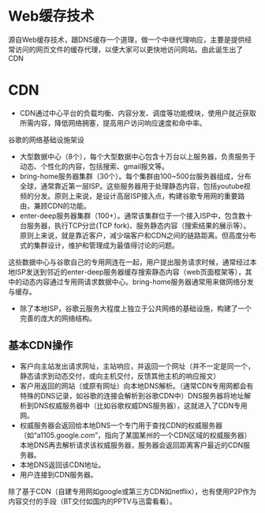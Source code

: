 # Web缓存技术
源自Web缓存技术，跟DNS缓存一个道理，做一个中继代理响应，主要是提供经常访问的网页文件的缓存代理，以便大家可以更快地访问网站。由此诞生出了 CDN

# CDN
- CDN通过中心平台的负载均衡、内容分发、调度等功能模块，使用户就近获取所需内容，降低网络拥塞，提高用户访问响应速度和命中率。

谷歌的网络基础设施架设
  - 大型数据中心（8个），每个大型数据中心包含十万台以上服务器，负责服务于动态、个性化的内容，包括搜索、gmail报文等。
  - bring-home服务器集群（30个）。每个集群由100~500台服务器组成，分布全球，通常靠近第一层ISP。这些服务器用于处理静态内容，包括youtube视频的分发。原则上来说，是设计高层ISP接入点，构建谷歌专用网的重要路由，兼顾CDN的功能。
  - enter-deep服务器集群（100+）。通常该集群位于一个接入ISP中，包含数十台服务器，执行TCP分岔(TCP fork)、服务静态内容（搜索结果的展示等）。原则上来说，就是靠近客户，减少端客户和CDN之间的链路距离。但高度分布式的集群设计，维护和管理成为最值得讨论的问题。

这些数据中心与谷歌自己的专用网连在一起，用户提出服务请求时候，通常经过本地ISP发送到邻近的enter-deep服务器缓存搜索静态内容（web页面框架等），其中的动态内容通过专用网请求数据中心。bring-home服务器通常用来做网络分发与缓存。
  - 除了本地ISP，谷歌云服务大程度上独立于公共网络的基础设施，构建了一个完善的庞大的网络结构。

## 基本CDN操作
  - 客户向主站发出请求网址，主站响应，并返回一个网址（并不一定是同一个，静态请求到动态交付，或向主机交付，反馈其他主机的响应报文）
  - 客户用返回的网站（或原有网址）向本地DNS解析。（通常CDN专用网都会有特殊的DNS记录，如谷歌的连接会解析到谷歌CDN中）DNS服务器将地址解析到DNS权威服务器中（比如谷歌权威DNS服务器），这就进入了CDN专用网。
  - 权威服务器会返回给本地DNS一个专门用于查找CDN的权威服务器（如“a1105.google.com”，指向了某国某州的一个CDN区域的权威服务器）本地DNS再去解析请求该权威服务器，服务器会返回距离客户最近的CDN服务器。
  - 本地DNS返回该CDN地址。
  - 用户连接到CDN服务器。

除了基于CDN（自建专用网如google或第三方CDN如netflix），也有使用P2P作为内容交付的手段（BT交付如国内的PPTV与迅雷看看）。